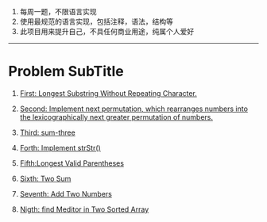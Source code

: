 1. 每周一题，不限语言实现
2. 使用最规范的语言实现，包括注释，语法，结构等
3. 此项目用来提升自己，不具任何商业用途，纯属个人爱好

---
# Problem SubTitle

1. [First: Longest Substring Without Repeating Character.](https://github.com/yuxinfeng/applo_letcode/blob/master/First/Solution.java)
2. [Second: Implement next permutation, which rearranges numbers into the lexicographically next greater
permutation of numbers.](https://github.com/yuxinfeng/applo_letcode/blob/master/Second/Solution.java)
3. [Third: sum-three](https://github.com/yuxinfeng/applo_letcode/blob/master/Third/Solution1.java)
4. [Forth: Implement
   strStr()](https://github.com/yuxinfeng/applo_letcode/blob/master/Forth/Solution2.java)
5. [Fifth:Longest Valid
   Parentheses](https://github.com/yuxinfeng/applo_letcode/blob/master/Fifth/SolutionFivfth.java)
6. [Sixth: Two Sum](https://github.com/yuxinfeng/applo_letcode/blob/master/Sixth/SolutionSixTh.java)

7. [Seventh: Add Two Numbers](https://github.com/yuxinfeng/applo_letcode/blob/master/Seventh/SolutionSeventh.java)
9. [Nigth: find Meditor in Two Sorted
   Array](https://github.com/yuxinfeng/applo_letcode/blob/master/Nigth/src/Solution.java)
